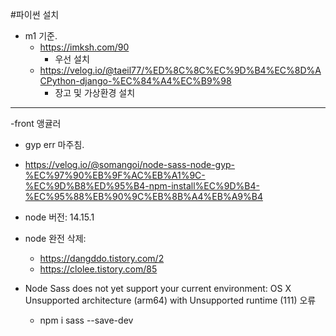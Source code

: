 #파이썬 설치

- m1 기준.
  - https://imksh.com/90
    - 우선 설치
  - https://velog.io/@taeil77/%ED%8C%8C%EC%9D%B4%EC%8D%ACPython-django-%EC%84%A4%EC%B9%98
    - 장고 및 가상환경 설치

---
-front 앵귤러
  - gyp err 마주침.
  - https://velog.io/@somangoi/node-sass-node-gyp-%EC%97%90%EB%9F%AC%EB%A1%9C-%EC%9D%B8%ED%95%B4-npm-install%EC%9D%B4-%EC%95%88%EB%90%9C%EB%8B%A4%EB%A9%B4


- node 버전: 14.15.1

- node 완전 삭제:
  - https://dangddo.tistory.com/2
  - https://clolee.tistory.com/85

- Node Sass does not yet support your current environment: OS X Unsupported architecture (arm64) with Unsupported runtime (111) 오류
  - npm i sass --save-dev




